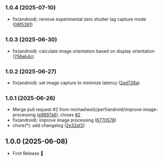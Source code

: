 ## <small>1.0.4 (2025-07-10)</small>

* fix(android): remove experimental zero shutter lag capture mode ([08f5391](https://github.com/michaelwolz/capacitor-camera-view/commit/08f5391))

## <small>1.0.3 (2025-06-30)</small>

* fix(android): calculate image orientation based on display orientation ([756eb4c](https://github.com/michaelwolz/capacitor-camera-view/commit/756eb4c))

## <small>1.0.2 (2025-06-27)</small>

* fix(android): set image capture to minimize latency ([2ad728a](https://github.com/michaelwolz/capacitor-camera-view/commit/2ad728a))

## <small>1.0.1 (2025-06-26)</small>

* Merge pull request #2 from michaelwolz/perf/android/improve-image-processing ([a9897a6](https://github.com/michaelwolz/capacitor-camera-view/commit/a9897a6)), closes [#2](https://github.com/michaelwolz/capacitor-camera-view/issues/2)
* fix(android): improve image processing ([6770578](https://github.com/michaelwolz/capacitor-camera-view/commit/6770578))
* chore(*): add changelog ([2e32af2](https://github.com/michaelwolz/capacitor-camera-view/commit/2e32af2))

## 1.0.0 (2025-06-08)

- First Release 🎉
